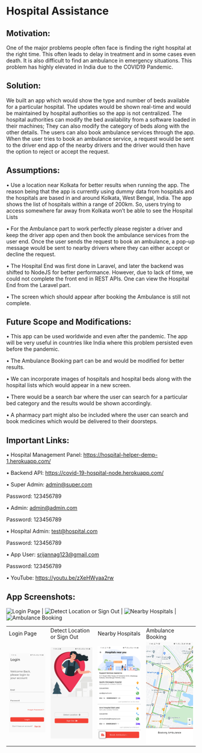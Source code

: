 # Hospital Assistance

## Motivation: 

One of the major problems people often face is finding the right hospital at the right time. This often leads to delay in treatment and in some cases even death. It is also difficult to find an ambulance in emergency situations. This problem has highly elevated in India due to the COVID19 Pandemic. 

## Solution:

We built an app which would show the type and number of beds available for a particular hospital. The updates would be shown real-time and would be maintained by hospital authorities so the app is not centralized. The hospital authorities can modify the bed availability from a software loaded in their machines; They can also modify the category of beds along with the other details. The users can also book ambulance services through the app. When the user tries to book an ambulance service, a request would be sent to the driver end app of the nearby drivers and the driver would then have the option to reject or accept the request.

## Assumptions:

•	Use a location near Kolkata for better results when running the app. The reason being that the app is currently using dummy data from hospitals and the hospitals are based in and around Kolkata, West Bengal, India. The app shows the list of hospitals within a range of 200km. So, users trying to access somewhere far away from Kolkata won’t be able to see the Hospital Lists

•	For the Ambulance part to work perfectly please register a driver and keep the driver app open and then book the ambulance services from the user end. Once the user sends the request to book an ambulance, a pop-up message would be sent to nearby drivers where they can either accept or decline the request.

•	The Hospital End was first done in Laravel, and later the backend was shifted to NodeJS for better performance. However, due to lack of time, we could not complete the front end in REST APIs. One can view the Hospital End from the Laravel part.

•	The screen which should appear after booking the Ambulance is still not complete.


## Future Scope and Modifications:

•	This app can be used worldwide and even after the pandemic. The app will be very useful in countries like India where this problem persisted even before the pandemic.

•	The Ambulance Booking part can be and would be modified for better results.

•	We can incorporate images of hospitals and hospital beds along with the hospital lists which would appear in a new screen.

•	There would be a search bar where the user can search for a particular bed category and the results would be shown accordingly.

•	A pharmacy part might also be included where the user can search and book medicines which would be delivered to their doorsteps.


## Important Links:

•	Hospital Management Panel: https://hospital-helper-demp-1.herokuapp.com/

•	Backend API: https://covid-19-hospital-node.herokuapp.com/

•	Super Admin: admin@super.com

Password: 123456789

•	Admin: admin@admin.com

Password: 123456789

•	Hospital Admin: test@hospital.com

Password: 123456789

•	App User: srijannag123@gmail.com

Password: 123456789

•	YouTube: https://youtu.be/zXeHWyaa2rw


## App Screenshots:
<img src="https://github.com/subhadipfx/Hospital-Assistance/blob/master/AppScreenshots/login.jpg" alt="Login Page" width="100"> | <img src="https://github.com/subhadipfx/Hospital-Assistance/blob/master/AppScreenshots/location.jpg" alt="Detect Location or Sign Out" width="100"> | <img src="https://github.com/subhadipfx/Hospital-Assistance/blob/master/AppScreenshots/nearby.jpg" alt="Nearby Hospitals" width="100"> | <img src="https://github.com/subhadipfx/Hospital-Assistance/blob/master/AppScreenshots/ambulance.jpg" alt="Ambulance Booking" width="100">

<table>
  <tr>
    <td>Login Page</td>
    <td>Detect Location or Sign Out</td>
    <td>Nearby Hospitals</td>
    <td>Ambulance Booking</td>
  </tr>
  <tr>
    <td><img src="AppScreenshots/login.jpg" width=270></td>
    <td><img src="AppScreenshots/location.jpg" width=270></td>
    <td><img src="AppScreenshots/nearby.jpg" width=270></td>
    <td><img src="AppScreenshots/ambulance.jpg" width=270></td>
  </tr>
 </table>
